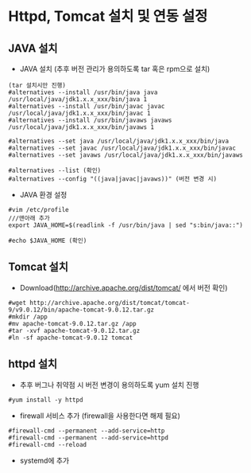 # Httpd, Tomcat 설치 및 연동 설정

## JAVA 설치
* JAVA 설치 (추후 버전 관리가 용의하도록 tar 혹은 rpm으로 설치)
```
(tar 설치시만 진행)
#alternatives --install /usr/bin/java java /usr/local/java/jdk1.x.x_xxx/bin/java 1
#alternatives --install /usr/bin/javac javac /usr/local/java/jdk1.x.x_xxx/bin/javac 1
#alternatives --install /usr/bin/javaws javaws /usr/local/java/jdk1.x.x_xxx/bin/javaws 1

#alternatives --set java /usr/local/java/jdk1.x.x_xxx/bin/java
#alternatives --set javac /usr/local/java/jdk1.x.x_xxx/bin/javac
#alternatives --set javaws /usr/local/java/jdk1.x.x_xxx/bin/javaws

#alternatives --list (확인)
#alternatives --config "((java|javac|javaws))" (버전 변경 시)
```
* JAVA 환경 설정
```
#vim /etc/profile
///맨아래 추가
export JAVA_HOME=$(readlink -f /usr/bin/java | sed "s:bin/java::")

#echo $JAVA_HOME (확인)
```

## Tomcat 설치
* Download(http://archive.apache.org/dist/tomcat/ 에서 버전 확인)
```
#wget http://archive.apache.org/dist/tomcat/tomcat-9/v9.0.12/bin/apache-tomcat-9.0.12.tar.gz
#mkdir /app 
#mv apache-tomcat-9.0.12.tar.gz /app
#tar -xvf apache-tomcat-9.0.12.tar.gz
#ln -sf apache-tomcat-9.0.12 tomcat
```

## httpd 설치
* 추후 버그나 취약점 시 버전 변경이 용의하도록 yum 설치 진행
```
#yum install -y httpd
```

* firewall 서비스 추가 (firewall을 사용한다면 해제 필요)
```
#firewall-cmd --permanent --add-service=http
#firewall-cmd --permanent --add-service=httpd
#firewall-cmd --reload
```

* systemd에 추가